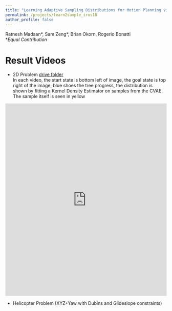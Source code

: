 ```yaml
---
title: "Learning Adaptive Sampling Distributions for Motion Planning via Self-Imitation"
permalink: /projects/learn2sample_iros18
author_profile: false
---
```


Ratnesh Madaan\*, Sam Zeng\*, Brian Okorn, Rogerio Bonatti<br/>
\*_Equal Contribution_<br/>

# Result Videos
- 2D Problem [drive folder](https://drive.google.com/drive/u/1/folders/1llWLtbF7IiIhOAdnTTrOBJOgi9Lmt4LE)   
In each video, the start state is bottom left of image, the goal state is top right of the image, blue shoes the tree progress, the distribution is shown by fitting a Kernel Density Estimator on samples from the CVAE. The sample itself is seen in yellow <br/>
<iframe src="https://drive.google.com/embeddedfolderview?id=1llWLtbF7IiIhOAdnTTrOBJOgi9Lmt4LE#grid" style="width:100%; height:600px; border:0;"></iframe>

- Helicopter Problem (XYZ+Yaw with Dubins and Glideslope constraints)
 
